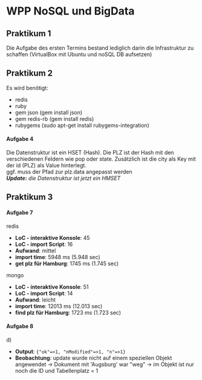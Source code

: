 # WPP NoSQL und BigData

## Praktikum 1

Die Aufgabe des ersten Termins bestand lediglich darin die Infrastruktur zu schaffen (VirtualBox mit Ubuntu und noSQL DB aufsetzen)

## Praktikum 2

Es wird benötigt:
- redis 
- ruby
- gem json (gem install json)
- gem redis-rb (gem install redis)
- rubygems (sudo apt-get install rubygems-integration)

#### Aufgabe 4
Die Datenstruktur ist ein HSET (Hash). Die PLZ ist der Hash mit den verschiedenen Feldern wie pop oder state.
Zusätzlich ist die city als Key mit der id (PLZ) als Value hinterlegt. 
<br>
ggf. muss der Pfad zur plz.data angepasst werden
<br>
***Update:*** *die Datenstruktur ist jetzt ein HMSET* <br>

## Praktikum 3

#### Aufgabe 7
redis
- **LoC - interaktive Konsole**: 45
- **LoC - import Script**: 16
- **Aufwand**: mittel
- **import time**: 5948 ms (5.948 sec)
- **get plz für Hamburg**: 1745 ms (1.745 sec)

mongo
- **LoC - interaktive Konsole**: 51
- **LoC - import Script**: 14
- **Aufwand**: leicht 
- **import time**: 12013 ms (12.013 sec)
- **find plz für Hamburg**: 1723 ms (1.723 sec)

#### Aufgabe 8
d)
- **Output**: `{"ok"=>1, "nModified"=>1, "n"=>1}`
- **Beobachtung**: update wurde nicht auf einem speziellen Objekt angewendet -> Dokument mit 'Augsburg' war "weg" -> im Objekt ist nur noch die ID und Tabellenplatz = 1

